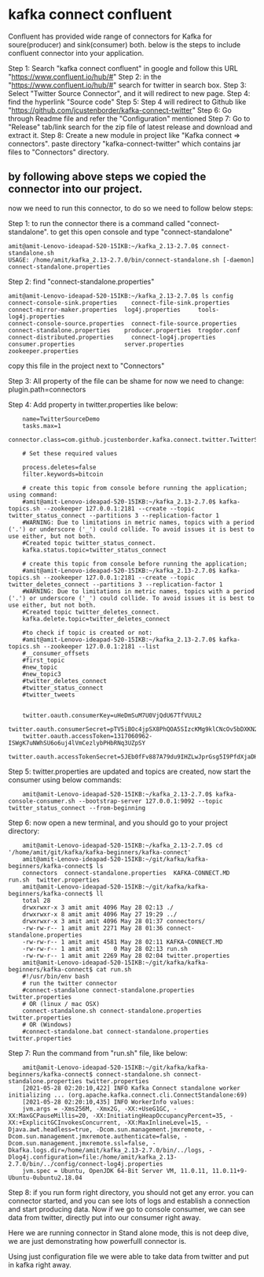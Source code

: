 
# kafka connect confluent 

Confluent has provided wide range of connectors for Kafka for soure(producer) and sink(consumer) both. below is the steps to include confluent connector into your application.

Step 1: Search "kafka connect confluent" in google and follow this URL "https://www.confluent.io/hub/#"
Step 2: in the "https://www.confluent.io/hub/#" search for twitter in search box.
Step 3: Select "Twitter Source Connector", and it will redirect to new page.
Step 4:  find the hyperlink "Source code"
Step 5: Step 4 will redirect to Github like "https://github.com/jcustenborder/kafka-connect-twitter"
Step 6: Go through Readme file and refer the "Configuration" mentioned
Step 7: Go to "Release" tab/link search for the zip file of latest release and download and extract it.
Step 8: Create a new module in project like "Kafka connect => connectors". 
        paste directory "kafka-connect-twitter" which contains jar files to "Connectors" directory.


## by following above steps we copied the connector into our project. 
now we need to run this connector, to do so we need to follow below steps:


Step 1: to run the connector there is a command called "connect-standalone".
to get this open console and type "connect-standalone"

    amit@amit-Lenovo-ideapad-520-15IKB:~/kafka_2.13-2.7.0$ connect-standalone.sh
    USAGE: /home/amit/kafka_2.13-2.7.0/bin/connect-standalone.sh [-daemon] connect-standalone.properties

Step 2: find "connect-standalone.properties"

    amit@amit-Lenovo-ideapad-520-15IKB:~/kafka_2.13-2.7.0$ ls config
    connect-console-sink.properties    connect-file-sink.properties    connect-mirror-maker.properties  log4j.properties     tools-log4j.properties
    connect-console-source.properties  connect-file-source.properties  connect-standalone.properties    producer.properties  trogdor.conf
    connect-distributed.properties     connect-log4j.properties        consumer.properties              server.properties    zookeeper.properties

copy this file in the project next to "Connectors"

Step 3: All property of the file can be shame for now we need to change:
plugin.path=connectors

Step 4: Add property in twitter.properties like below:

        name=TwitterSourceDemo
        tasks.max=1
        connector.class=com.github.jcustenborder.kafka.connect.twitter.TwitterSourceConnector
        
        # Set these required values
        
        process.deletes=false
        filter.keywords=bitcoin
        
        # create this topic from console before running the application; using command:
        #amit@amit-Lenovo-ideapad-520-15IKB:~/kafka_2.13-2.7.0$ kafka-topics.sh --zookeeper 127.0.0.1:2181 --create --topic twitter_status_connect --partitions 3 --replication-factor 1
        #WARNING: Due to limitations in metric names, topics with a period ('.') or underscore ('_') could collide. To avoid issues it is best to use either, but not both.
        #Created topic twitter_status_connect.
        kafka.status.topic=twitter_status_connect
        
        # create this topic from console before running the application;
        #amit@amit-Lenovo-ideapad-520-15IKB:~/kafka_2.13-2.7.0$ kafka-topics.sh --zookeeper 127.0.0.1:2181 --create --topic twitter_deletes_connect --partitions 3 --replication-factor 1
        #WARNING: Due to limitations in metric names, topics with a period ('.') or underscore ('_') could collide. To avoid issues it is best to use either, but not both.
        #Created topic twitter_deletes_connect.
        kafka.delete.topic=twitter_deletes_connect
        
        #to check if topic is created or not:
        #amit@amit-Lenovo-ideapad-520-15IKB:~/kafka_2.13-2.7.0$ kafka-topics.sh --zookeeper 127.0.0.1:2181 --list
        #__consumer_offsets
        #first_topic
        #new_topic
        #new_topic3
        #twitter_deletes_connect
        #twitter_status_connect
        #twitter_tweets
        
        
        twitter.oauth.consumerKey=uHeDmSuM7U0VjQdU67TfVUUL2
        twitter.oauth.consumerSecret=pTV5iBOc4jpSX8PhQOA5SIzcKMg9klCNcOv5bDXKN24LY5DoME
        twitter.oauth.accessToken=1317060962-ISWgK7uNWhSU6o6uj4lVmCezlybPHbRNq3UZpSY
        twitter.oauth.accessTokenSecret=5JEb0fFv887A79du9IHZLwJprGsg5I9PfdXjaDHjAVKmt

Step 5: twitter.properties are updated and topics are created, now start the consumer using below commands:

        amit@amit-Lenovo-ideapad-520-15IKB:~/kafka_2.13-2.7.0$ kafka-console-consumer.sh --bootstrap-server 127.0.0.1:9092 --topic twitter_status_connect --from-beginning

Step 6: now open a new terminal, and you should go to your project directory:

        amit@amit-Lenovo-ideapad-520-15IKB:~/kafka_2.13-2.7.0$ cd '/home/amit/git/kafka/kafka-beginners/kafka-connect'
        amit@amit-Lenovo-ideapad-520-15IKB:~/git/kafka/kafka-beginners/kafka-connect$ ls
        connectors  connect-standalone.properties  KAFKA-CONNECT.MD  run.sh  twitter.properties
        amit@amit-Lenovo-ideapad-520-15IKB:~/git/kafka/kafka-beginners/kafka-connect$ ll
        total 28
        drwxrwxr-x 3 amit amit 4096 May 28 02:13 ./
        drwxrwxr-x 8 amit amit 4096 May 27 19:29 ../
        drwxrwxr-x 3 amit amit 4096 May 28 01:37 connectors/
        -rw-rw-r-- 1 amit amit 2271 May 28 01:36 connect-standalone.properties
        -rw-rw-r-- 1 amit amit 4581 May 28 02:11 KAFKA-CONNECT.MD
        -rw-rw-r-- 1 amit amit    0 May 28 02:13 run.sh
        -rw-rw-r-- 1 amit amit 2269 May 28 02:04 twitter.properties
        amit@amit-Lenovo-ideapad-520-15IKB:~/git/kafka/kafka-beginners/kafka-connect$ cat run.sh
        #!/usr/bin/env bash
        # run the twitter connector
        #connect-standalone connect-standalone.properties twitter.properties
        # OR (linux / mac OSX)
        connect-standalone.sh connect-standalone.properties twitter.properties
        # OR (Windows)
        #connect-standalone.bat connect-standalone.properties twitter.properties

Step 7: Run the command from "run.sh" file, like below:

        amit@amit-Lenovo-ideapad-520-15IKB:~/git/kafka/kafka-beginners/kafka-connect$ connect-standalone.sh connect-standalone.properties twitter.properties
        [2021-05-28 02:20:10,422] INFO Kafka Connect standalone worker initializing ... (org.apache.kafka.connect.cli.ConnectStandalone:69)
        [2021-05-28 02:20:10,435] INFO WorkerInfo values:
        jvm.args = -Xms256M, -Xmx2G, -XX:+UseG1GC, -XX:MaxGCPauseMillis=20, -XX:InitiatingHeapOccupancyPercent=35, -XX:+ExplicitGCInvokesConcurrent, -XX:MaxInlineLevel=15, -Djava.awt.headless=true, -Dcom.sun.management.jmxremote, -Dcom.sun.management.jmxremote.authenticate=false, -Dcom.sun.management.jmxremote.ssl=false, -Dkafka.logs.dir=/home/amit/kafka_2.13-2.7.0/bin/../logs, -Dlog4j.configuration=file:/home/amit/kafka_2.13-2.7.0/bin/../config/connect-log4j.properties
        jvm.spec = Ubuntu, OpenJDK 64-Bit Server VM, 11.0.11, 11.0.11+9-Ubuntu-0ubuntu2.18.04

Step 8: if you run form right directory, you should not get any error. 
you can connector started, and you can see lots of logs and establish a connection and start producing data. 
Now if we go to console consumer, we can see data from twitter, directly put into our consumer right away.

Here we are running connector in Stand alone mode, this is not deep dive, we are just demonstrating how powerfulll connector is.

Using just configuration file we were able to take data from twitter and put in kafka right away.


